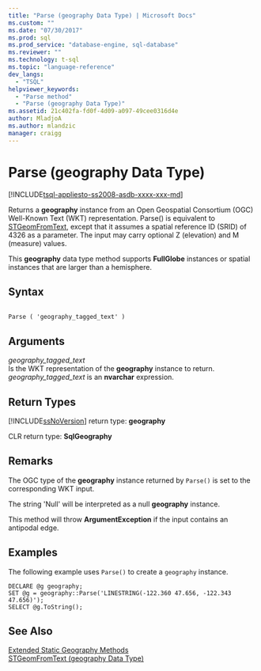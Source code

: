 ```yaml
---
title: "Parse (geography Data Type) | Microsoft Docs"
ms.custom: ""
ms.date: "07/30/2017"
ms.prod: sql
ms.prod_service: "database-engine, sql-database"
ms.reviewer: ""
ms.technology: t-sql
ms.topic: "language-reference"
dev_langs: 
  - "TSQL"
helpviewer_keywords: 
  - "Parse method"
  - "Parse (geography Data Type)"
ms.assetid: 21c402fa-fd0f-4d09-a097-49cee0316d4e
author: MladjoA
ms.author: mlandzic 
manager: craigg
---
```

# Parse (geography Data Type)
[!INCLUDE[tsql-appliesto-ss2008-asdb-xxxx-xxx-md](../../includes/tsql-appliesto-ss2008-asdb-xxxx-xxx-md.md)]

Returns a **geography** instance from an Open Geospatial Consortium (OGC) Well-Known Text (WKT) representation. Parse() is equivalent to [STGeomFromText](../../t-sql/spatial-geography/stgeomfromtext-geography-data-type.md), except that it assumes a spatial reference ID (SRID) of 4326 as a parameter. The input may carry optional Z (elevation) and M (measure) values.
  
This **geography** data type method supports **FullGlobe** instances or spatial instances that are larger than a hemisphere.
  
## Syntax  
  
```  
  
Parse ( 'geography_tagged_text' )  
```  
  
## Arguments  
 *geography_tagged_text*  
 Is the WKT representation of the **geography** instance to return. *geography_tagged_text* is an **nvarchar** expression.  
  
## Return Types  
 [!INCLUDE[ssNoVersion](../../includes/ssnoversion-md.md)] return type: **geography**  
  
 CLR return type: **SqlGeography**  
  
## Remarks  
 The OGC type of the **geography** instance returned by `Parse()` is set to the corresponding WKT input.  
  
 The string 'Null' will be interpreted as a null **geography** instance.  
  
 This method will throw **ArgumentException** if the input contains an antipodal edge.  
  
## Examples  
 The following example uses `Parse()` to create a `geography` instance.  
  
```  
DECLARE @g geography;   
SET @g = geography::Parse('LINESTRING(-122.360 47.656, -122.343 47.656)');  
SELECT @g.ToString();  
```  
  
## See Also  
 [Extended Static Geography Methods](../../t-sql/spatial-geography/extended-static-geography-methods.md)   
 [STGeomFromText &#40;geography Data Type&#41;](../../t-sql/spatial-geography/stgeomfromtext-geography-data-type.md)  
  
  
